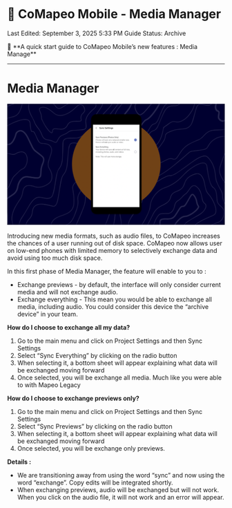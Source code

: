 # 🏁 CoMapeo Mobile - Media Manager

Last Edited: September 3, 2025 5:33 PM
Guide Status: Archive

<aside>
📌 **A quick start guide to CoMapeo Mobile’s new features : Media Manage**

</aside>

---

# **Media Manager**

![Screen Shot 2025-02-06 at 2.43.01 PM.png](./images/screenshot_2025_02_06_at_2_43_01_pm.png)

Introducing new media formats, such as audio files, to CoMapeo increases the chances of a user running out of disk space. CoMapeo now allows user on low-end phones with limited memory to selectively exchange data and avoid using too much disk space.

In this first phase of Media Manager, the feature will enable to you to :

- Exchange previews - by default, the interface will only consider current media and will not exchange audio.
- Exchange everything - This mean you would be able to exchange all media, including audio. You could consider this device the “archive device” in your team.

<aside>

**How do I choose to exchange all my data?**

1. Go to the main menu and click on Project Settings and then Sync Settings
2. Select “Sync Everything” by clicking on the radio button
3. When selecting it, a bottom sheet will appear explaining what data will be exchanged moving forward
4. Once selected, you will be exchange all media. Much like you were able to with Mapeo Legacy
</aside>

<aside>

**How do I choose to exchange previews only?**

1. Go to the main menu and click on Project Settings and then Sync Settings
2. Select “Sync Previews” by clicking on the radio button
3. When selecting it, a bottom sheet will appear explaining what data will be exchanged moving forward
4. Once selected, you will be exchange only previews. 
</aside>

<aside>

**Details :**

- We are transitioning away from using the word “sync” and now using the word “exchange”. Copy edits will be integrated shortly.
- When exchanging previews, audio will be exchanged but will not work. When you click on the audio file, it will not work and an error will appear.
</aside>